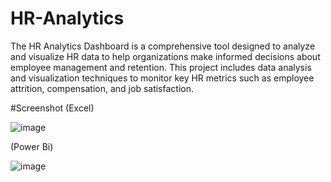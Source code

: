 # HR-Analytics
The HR Analytics Dashboard is a comprehensive tool designed to analyze and visualize HR data to help organizations make informed decisions about employee management and retention. This project includes data analysis and visualization techniques to monitor key HR metrics such as employee attrition, compensation, and job satisfaction.

#Screenshot
(Excel)

![image](https://github.com/user-attachments/assets/75b99236-3314-478a-8033-d3aafc658dd0)

(Power Bi)

![image](https://github.com/user-attachments/assets/99b4a838-afdd-4bd5-804e-5fb573e74584)
